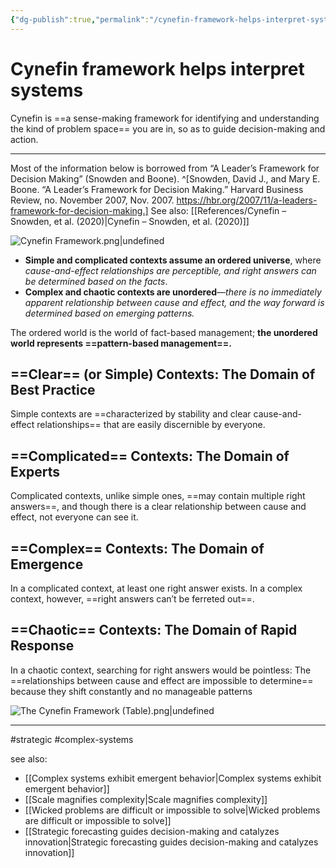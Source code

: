 ```yaml
---
{"dg-publish":true,"permalink":"/cynefin-framework-helps-interpret-systems/"}
---
```



# Cynefin framework helps interpret systems

Cynefin is ==a sense-making framework for identifying and understanding the kind of problem space== you are in, so as to guide decision-making and action.

---

Most of the information below is borrowed from “A Leader’s Framework for Decision Making” (Snowden and Boone). ^[Snowden, David J., and Mary E. Boone. “A Leader’s Framework for Decision Making.” Harvard Business Review, no. November 2007, Nov. 2007. https://hbr.org/2007/11/a-leaders-framework-for-decision-making.] See also: [[References/Cynefin – Snowden, et al. (2020)\|Cynefin – Snowden, et al. (2020)]]


![Cynefin Framework.png|undefined](/img/user/Attachments/Cynefin%20Framework.png)


- **Simple and complicated contexts assume an ordered universe**, where *cause-and-effect relationships are perceptible, and right answers can be determined based on the facts*. 
- **Complex and chaotic contexts are unordered**—*there is no immediately apparent relationship between cause and effect, and the way forward is determined based on emerging patterns.* 

The ordered world is the world of fact-based management; **the unordered world represents ==pattern-based management==.**

## ==Clear== (or Simple) Contexts: The Domain of Best Practice

Simple contexts are ==characterized by stability and clear cause-and-effect relationships== that are easily discernible by everyone.

## ==Complicated== Contexts: The Domain of Experts

Complicated contexts, unlike simple ones, ==may contain multiple right answers==, and though there is a clear relationship between cause and effect, not everyone can see it.

## ==Complex== Contexts: The Domain of Emergence

In a complicated context, at least one right answer exists. In a complex context, however, ==right answers can’t be ferreted out==.

## ==Chaotic== Contexts: The Domain of Rapid Response

In a chaotic context, searching for right answers would be pointless: The ==relationships between cause and effect are impossible to determine== because they shift constantly and no manageable patterns 

![The Cynefin Framework (Table).png|undefined](/img/user/Attachments/The%20Cynefin%20Framework%20(Table).png)

---
#strategic #complex-systems 

see also:
- [[Complex systems exhibit emergent behavior\|Complex systems exhibit emergent behavior]]
- [[Scale magnifies complexity\|Scale magnifies complexity]]
- [[Wicked problems are difficult or impossible to solve\|Wicked problems are difficult or impossible to solve]]
- [[Strategic forecasting guides decision-making and catalyzes innovation\|Strategic forecasting guides decision-making and catalyzes innovation]]


